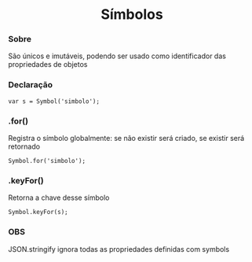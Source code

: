 <h1 align="center">Símbolos</h1>

<h3>Sobre</h3>
<p>São únicos e imutáveis, podendo ser usado como identificador das propriedades de objetos</p>

<h3>Declaração</h3>

```
var s = Symbol('simbolo');
```
<h3>.for()</h3>
<p>Registra o símbolo globalmente: se não existir será criado, se existir será retornado</p>

```
Symbol.for('simbolo');
```
<h3>.keyFor()</h3>
<p>Retorna a chave desse símbolo</h3>

```
Symbol.keyFor(s);
```
<h3>OBS</h3>
<p>JSON.stringify ignora todas as propriedades definidas com symbols</p>
